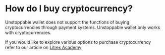 # How do I buy cryptocurrency?

Unstoppable wallet does not support the functions of buying cryptocurrencies through payment systems. Unstoppable wallet only works with cryptocurrencies.

If you would like to explore various options to purchase cryptocurrency refer to our article on [Litrex Academy](https://litrex.academy/en/fundamentals/en/6-buying-cryptocurrency-basics.md)

